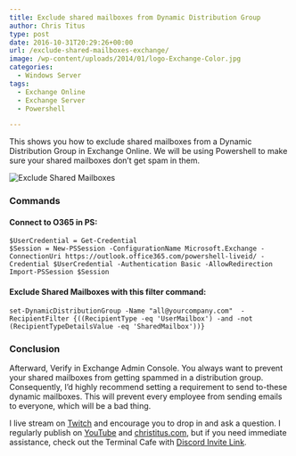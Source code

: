 ```yaml
---
title: Exclude shared mailboxes from Dynamic Distribution Group
author: Chris Titus
type: post
date: 2016-10-31T20:29:26+00:00
url: /exclude-shared-mailboxes-exchange/
image: /wp-content/uploads/2014/01/logo-Exchange-Color.jpg
categories:
  - Windows Server
tags:
  - Exchange Online
  - Exchange Server
  - Powershell

---
```

This shows you how to exclude shared mailboxes from a Dynamic Distribution Group in Exchange Online. We will be using Powershell to make sure your shared mailboxes don&#8217;t get spam in them.<!--more-->

![Exclude Shared Mailboxes](/wp-content/uploads/2016/10/exclude-shared-mailboxes.png)

### Commands

#### Connect to O365 in PS:

```
$UserCredential = Get-Credential
$Session = New-PSSession -ConfigurationName Microsoft.Exchange -ConnectionUri https://outlook.office365.com/powershell-liveid/ -Credential $UserCredential -Authentication Basic -AllowRedirection
Import-PSSession $Session
```
#### Exclude Shared Mailboxes with this filter command:

`set-DynamicDistributionGroup -Name "all@yourcompany.com"  -RecipientFilter {((RecipientType -eq 'UserMailbox') -and -not (RecipientTypeDetailsValue -eq 'SharedMailbox'))}`

### Conclusion

Afterward, Verify in Exchange Admin Console. You always want to prevent your shared mailboxes from getting spammed in a distribution group. Consequently, I&#8217;d highly recommend setting a requirement to send to-these dynamic mailboxes. This will prevent every employee from sending emails to everyone, which will be a bad thing.

I live stream on [Twitch][1] and encourage you to drop in and ask a question. I regularly publish on [YouTube][2] and [christitus.com][3], but if you need immediate assistance, check out the Terminal Cafe with [Discord Invite Link][4].

 [1]: https://twitch.tv/christitustech
 [2]: https://www.youtube.com/c/ChrisTitusTech
 [3]: https://christitus.com/
 [4]: https://christitus.com/discord
